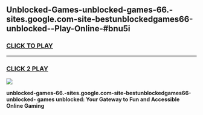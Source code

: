 
## Unblocked-Games-unblocked-games-66.-sites.google.com-site-bestunblockedgames66-unblocked--Play-Online-#bnu5i
<h3>
<a href="https://premium.freeplayer.one?title=unblocked-games-66.-sites.google.com-site-bestunblockedgames66-unblocked-&ref=27F">CLICK TO PLAY</a></h3>
<hr>

<h3>
<a href="https://premium.freeplayer.one?title=unblocked-games-66.-sites.google.com-site-bestunblockedgames66-unblocked-&ref=27F">CLICK 2 PLAY</a>
  
</h3>

<a href="https://premium.freeplayer.one?title=unblocked-games-66.-sites.google.com-site-bestunblockedgames66-unblocked-&ref=27F"><img src="https://clearcache.store/games.png"></a>


**unblocked-games-66.-sites.google.com-site-bestunblockedgames66-unblocked- games unblocked: Your Gateway to Fun and Accessible Online Gaming**
